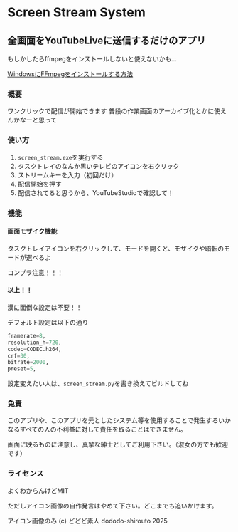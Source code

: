 # Screen Stream System

## 全画面をYouTubeLiveに送信するだけのアプリ

もしかしたらffmpegをインストールしないと使えないかも…

[WindowsにFFmpegをインストールする方法](https://qiita.com/Tadataka_Takahashi/items/9dcb0cf308db6f5dc31b)

### 概要

ワンクリックで配信が開始できます
普段の作業画面のアーカイブ化とかに使えんかなーと思って

### 使い方

1. `screen_stream.exe`を実行する
2. タスクトレイのなんか黒いテレビのアイコンを右クリック
3. ストリームキーを入力（初回だけ）
4. 配信開始を押す
5. 配信されてると思うから、YouTubeStudioで確認して！

### 機能

#### 画面モザイク機能

タスクトレイアイコンを右クリックして、モードを開くと、モザイクや暗転のモードが選べるよ

コンプラ注意！！！

#### 以上！！

漢に面倒な設定は不要！！

デフォルト設定は以下の通り
```python
framerate=8,
resolution_h=720,
codec=CODEC.h264,
crf=30,
bitrate=2000,
preset=5,
```

設定変えたい人は、`screen_stream.py`を書き換えてビルドしてね

### 免責

このアプリや、このアプリを元としたシステム等を使用することで発生するいかなるすべての人の不利益に対して責任を取ることはできません。

画面に映るものに注意し、真摯な紳士としてご利用下さい。（淑女の方でも歓迎です）

### ライセンス

よくわからんけどMIT

ただしアイコン画像の自作発言はやめて下さい。どこまでも追いかけます。

アイコン画像のみ (c) どどど素人 dododo-shirouto 2025